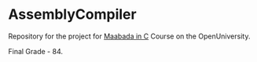 # AssemblyCompiler
Repository for the project for [Maabada in C](https://www.openu.ac.il/courses/20465.htm) Course on the OpenUniversity.

Final Grade - 84.
